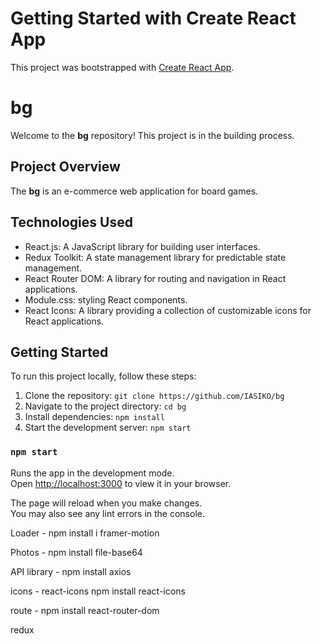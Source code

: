 # Getting Started with Create React App

This project was bootstrapped with [Create React App](https://github.com/facebook/create-react-app).

# bg

Welcome to the **bg** repository! This project is in the building process.

## Project Overview

The **bg** is an e-commerce web application for board games.

## Technologies Used

- React.js: A JavaScript library for building user interfaces.
- Redux Toolkit: A state management library for predictable state management.
- React Router DOM: A library for routing and navigation in React applications.
- Module.css: styling React components.
- React Icons: A library providing a collection of customizable icons for React applications.

## Getting Started

To run this project locally, follow these steps:

1. Clone the repository: `git clone https://github.com/IASIKO/bg`
2. Navigate to the project directory: `cd bg`
3. Install dependencies: `npm install`
4. Start the development server: `npm start`

### `npm start`

Runs the app in the development mode.\
Open [http://localhost:3000](http://localhost:3000) to view it in your browser.

The page will reload when you make changes.\
You may also see any lint errors in the console.

Loader - npm install i framer-motion

Photos - npm install file-base64

API library - npm install axios

icons - react-icons npm install react-icons

route - npm install react-router-dom

redux
